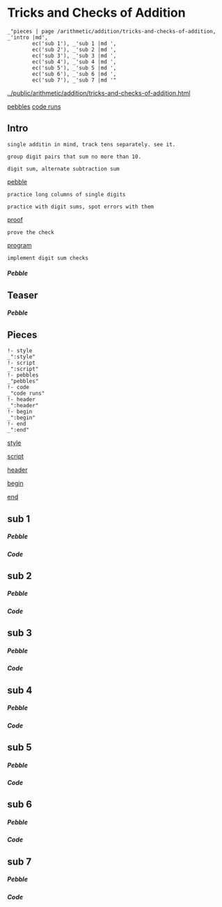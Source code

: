 # Tricks and Checks of Addition

    _"pieces | page /arithmetic/addition/tricks-and-checks-of-addition, _'intro |md',
            ec('sub 1'), _'sub 1 |md ',
            ec('sub 2'), _'sub 2 |md ',
            ec('sub 3'), _'sub 3 |md ',
            ec('sub 4'), _'sub 4 |md ',
            ec('sub 5'), _'sub 5 |md ',
            ec('sub 6'), _'sub 6 |md ',
            ec('sub 7'), _'sub 7 |md '"

[../public/arithmetic/addition/tricks-and-checks-of-addition.html](# "save:")

[pebbles](#pebble "h5: | .join \n")
[code runs](#code "h5: | .join \n")

## Intro

    single additin in mind, track tens separately. see it. 

    group digit pairs that sum no more than 10. 

    digit sum, alternate subtraction sum 



[pebble]()

    practice long columns of single digits

    practice with digit sums, spot errors with them 

[proof]()

    prove the check

[program]()

    implement digit sum checks



##### Pebble

## Teaser

##### Pebble

## Pieces

    !- style
    _":style"
    !- script
    _":script"
    !- pebbles
    _"pebbles"
    !- code
    _"code runs"
    !- header
    _":header"
    !- begin
    _":begin"
    !- end
    _":end"



[style]() 

[script]()

[header]()

[begin]()

[end]()

## sub 1




##### Pebble


##### Code


## sub 2




##### Pebble


##### Code


## sub 3




##### Pebble


##### Code


## sub 4




##### Pebble


##### Code


## sub 5




##### Pebble


##### Code


## sub 6




##### Pebble


##### Code


## sub 7




##### Pebble


##### Code


